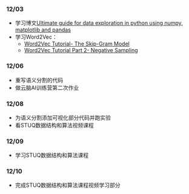 ### 12/03
- 学习博文[Ultimate guide for data exploration in python using numpy, matplotlib and pandas](https://www.analyticsvidhya.com/blog/2015/04/comprehensive-guide-data-exploration-sas-using-python-numpy-scipy-matplotlib-pandas/)
- 学习Word2Vec：
  - [Word2Vec Tutorial- The Skip-Gram Model](http://mccormickml.com/2016/04/19/word2vec-tutorial-the-skip-gram-model/)
  - [Word2Vec Tutorial Part 2- Negative Sampling](http://mccormickml.com/2017/01/11/word2vec-tutorial-part-2-negative-sampling/)

### 12/06
- 重写语义分割的代码
- 做云脑AI训练营第二次作业

### 12/08
- 为语义分割添加可视化部分代码并跑实验
- 看STUQ数据结构和算法视频课程


### 12/09
- 学习STUQ数据结构和算法课程

### 12/10
- 完成STUQ数据结构和算法课程视频学习部分

